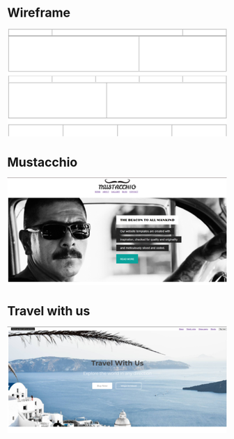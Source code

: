 
<h1> Wireframe </h1>

<img src="https://github.com/BRajendra10/HTML/blob/8c6da66d4e148de3cd34ff1041b936331d36b20f/Wireframe.png">

<h1> Mustacchio </h1>

<img src="https://github.com/BRajendra10/HTML/blob/48577b0ee7657d7067483557b7ebae4d19adf3f4/Mustacchio.png">

<h1> Travel with us </h1>

<img src="https://github.com/BRajendra10/HTML/blob/608f0323c127ef0b6c43efa51a07d485dcecd687/Travel%20with%20us.png">

